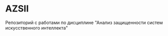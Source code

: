 # AZSII
Репозиторий с работами по дисциплине "Анализ защищенности систем искусственного интеллекта"
